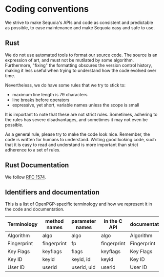 # Coding conventions

We strive to make Sequoia's APIs and code as consistent and predictable as
possible, to ease maintenance and make Sequoia easy and safe to use.

## Rust

We do not use automated tools to format our source code. The source is an
expression of art, and must not be mutilated by some algorithm. Furthermore,
"fixing" the formatting obscures the version control history, making it less
useful when trying to understand how the code evolved over time.

Nevertheless, we do have some rules that we try to stick to:

- maximum line length is 79 characters
- line breaks before operators
- expressive, yet short, variable names unless the scope is small

It is important to note that these are not strict rules. Sometimes, adhering to
the rules has severe disadvantages, and sometimes it may not even be possible.

As a general rule, please try to make the code look nice. Remember, the code is
written for humans to understand. Writing good looking code, such that it is
easy to read and understand is more important than strict adherence to a set of
rules.

## Rust Documentation

We follow [RFC 1574].

[RFC 1574]: https://github.com/rust-lang/rfcs/blob/master/text/1574-more-api-documentation-conventions.md#appendix-a-full-conventions-text

## Identifiers and documentation

This is a list of OpenPGP-specific terminology and how we represent it
in the code and documentation.

| Terminology | method names | parameter names | in the C API | documentation |
|-------------|--------------|-----------------|--------------|---------------|
| Algorithm   | algo         | algo            | algo         | Algorithm     |
| Fingerprint | fingerprint  | fp              | fingerprint  | Fingerprint   |
| Key Flags   | keyflags     | flags           | keyflags     | Key Flags     |
| Key ID      | keyid        | keyid, id       | keyid        | Key ID        |
| User ID     | userid       | userid, uid     | userid       | User ID       |
